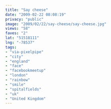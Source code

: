 ```yaml
---
title: "Say cheese"
date: "2009-02-22 08:08:19"
privacy: "public"
image: "2009/02/22/say-cheese/say-cheese.jpg"
views: "58"
faves: "2"
lat: "51518111"
lng: "-78537"
tags:
- "via-pixelpipe"
- "city"
- "england"
- "face"
- "facebookmeetup"
- "london"
- "rainbow"
- "smile"
- "spitalfields"
- "uk"
- "United Kingdom"
---
```

<a href="/photos/2009/02/22/say-cheese"></a>
